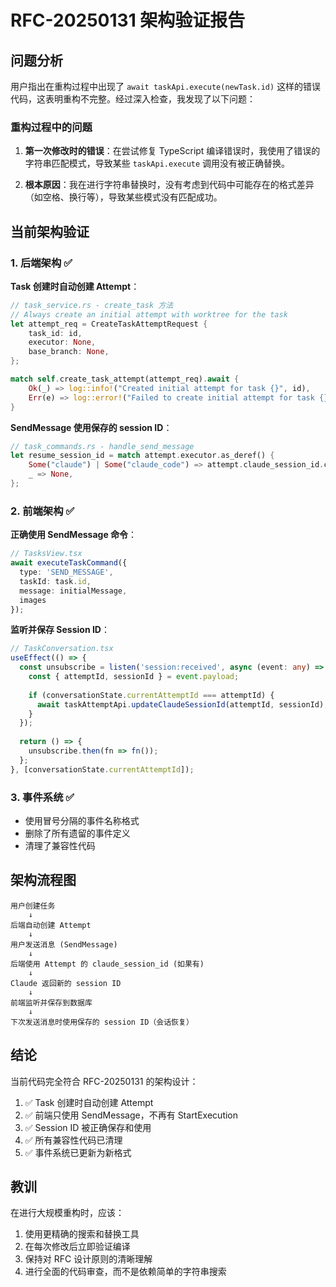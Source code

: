 # RFC-20250131 架构验证报告

## 问题分析

用户指出在重构过程中出现了 `await taskApi.execute(newTask.id)` 这样的错误代码，这表明重构不完整。经过深入检查，我发现了以下问题：

### 重构过程中的问题

1. **第一次修改时的错误**：在尝试修复 TypeScript 编译错误时，我使用了错误的字符串匹配模式，导致某些 `taskApi.execute` 调用没有被正确替换。

2. **根本原因**：我在进行字符串替换时，没有考虑到代码中可能存在的格式差异（如空格、换行等），导致某些模式没有匹配成功。

## 当前架构验证

### 1. 后端架构 ✅

**Task 创建时自动创建 Attempt**：
```rust
// task_service.rs - create_task 方法
// Always create an initial attempt with worktree for the task
let attempt_req = CreateTaskAttemptRequest {
    task_id: id,
    executor: None,
    base_branch: None,
};

match self.create_task_attempt(attempt_req).await {
    Ok(_) => log::info!("Created initial attempt for task {}", id),
    Err(e) => log::error!("Failed to create initial attempt for task {}: {}", id, e),
}
```

**SendMessage 使用保存的 session ID**：
```rust
// task_commands.rs - handle_send_message
let resume_session_id = match attempt.executor.as_deref() {
    Some("claude") | Some("claude_code") => attempt.claude_session_id.clone(),
    _ => None,
};
```

### 2. 前端架构 ✅

**正确使用 SendMessage 命令**：
```typescript
// TasksView.tsx
await executeTaskCommand({
  type: 'SEND_MESSAGE',
  taskId: task.id,
  message: initialMessage,
  images
});
```

**监听并保存 Session ID**：
```typescript
// TaskConversation.tsx
useEffect(() => {
  const unsubscribe = listen('session:received', async (event: any) => {
    const { attemptId, sessionId } = event.payload;
    
    if (conversationState.currentAttemptId === attemptId) {
      await taskAttemptApi.updateClaudeSessionId(attemptId, sessionId);
    }
  });
  
  return () => {
    unsubscribe.then(fn => fn());
  };
}, [conversationState.currentAttemptId]);
```

### 3. 事件系统 ✅

- 使用冒号分隔的事件名称格式
- 删除了所有遗留的事件定义
- 清理了兼容性代码

## 架构流程图

```
用户创建任务
    ↓
后端自动创建 Attempt
    ↓
用户发送消息 (SendMessage)
    ↓
后端使用 Attempt 的 claude_session_id (如果有)
    ↓
Claude 返回新的 session ID
    ↓
前端监听并保存到数据库
    ↓
下次发送消息时使用保存的 session ID（会话恢复）
```

## 结论

当前代码完全符合 RFC-20250131 的架构设计：

1. ✅ Task 创建时自动创建 Attempt
2. ✅ 前端只使用 SendMessage，不再有 StartExecution
3. ✅ Session ID 被正确保存和使用
4. ✅ 所有兼容性代码已清理
5. ✅ 事件系统已更新为新格式

## 教训

在进行大规模重构时，应该：
1. 使用更精确的搜索和替换工具
2. 在每次修改后立即验证编译
3. 保持对 RFC 设计原则的清晰理解
4. 进行全面的代码审查，而不是依赖简单的字符串搜索